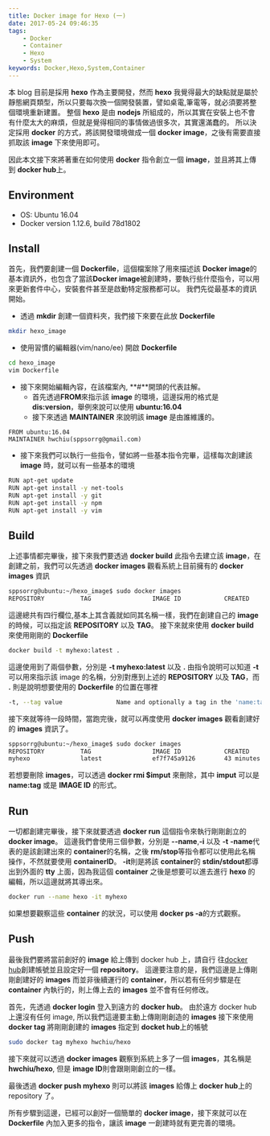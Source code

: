```yaml
---
title: Docker image for Hexo (一)
date: 2017-05-24 09:46:35
tags:
	- Docker
	- Container
	- Hexo
	- System
keywords: Docker,Hexo,System,Container
---
```


本 blog 目前是採用 **hexo** 作為主要開發，然而 **hexo** 我覺得最大的缺點就是屬於靜態網頁類型，所以只要每次換一個開發裝置，譬如桌電,筆電等，就必須要將整個環境重新建置。
整個 **hexo** 是由 **nodejs** 所組成的，所以其實在安裝上也不會有什麼太大的麻煩，但就是覺得相同的事情做過很多次，其實還滿蠢的。
所以決定採用 **docker** 的方式，將該開發環境做成一個 **docker image**，之後有需要直接抓取該 **image** 下來使用即可。

因此本文接下來將著重在如何使用 **docker** 指令創立一個 **image**，並且將其上傳到 **docker hub**上。
<!--more-->

## Environment
- OS: Ubuntu 16.04
- Docker version 1.12.6, build 78d1802

## Install
首先，我們要創建一個 **Dockerfile**，這個檔案除了用來描述該 **Docker image**的基本資訊外，也包含了當該**Docker image**被創建時，要執行些什麼指令，可以用來更新套件中心，安裝套件甚至是啟動特定服務都可以。
我們先從最基本的資訊開始。
- 透過 **mkdir** 創建一個資料夾，我們接下來要在此放 **Dockerfile**
```bash
mkdir hexo_image
```
- 使用習慣的編輯器(vim/nano/ee) 開啟 **Dockerfile**
``` bash
cd hexo_image
vim Dockerfile
```
- 接下來開始編輯內容，在該檔案內, **#**開頭的代表註解。
    - 首先透過**FROM**來指示該 **image** 的環境，這邊採用的格式是 **dis:version**，舉例來說可以使用 **ubuntu:16.04**
    - 接下來透過 **MAINTAINER** 來說明該 **image** 是由誰維護的。
```
FROM ubuntu:16.04
MAINTAINER hwchiu(sppsorrg@gmail.com)
```
- 接下來我們可以執行一些指令，譬如將一些基本指令完畢，這樣每次創建該 **image** 時，就可以有一些基本的環境
```bash
RUN apt-get update
RUN apt-get install -y net-tools
RUN apt-get install -y git
RUN apt-get install -y npm
RUN apt-get install -y vim
```

## Build
上述事情都完畢後，接下來我們要透過 **docker build** 此指令去建立該 **image**，在創建之前，我們可以先透過 **docker images** 觀看系統上目前擁有的 **docker images** 資訊
```bash
sppsorrg@ubuntu:~/hexo_image$ sudo docker images
REPOSITORY          TAG                 IMAGE ID            CREATED             SIZE
```
這邊總共有四行欄位,基本上其含義就如同其名稱一樣，我們在創建自己的 **image** 的時候，可以指定該 **REPOSITORY** 以及 **TAG**。
接下來就來使用 **docker build** 來使用剛剛的 **Dockerfile**
``` bash
docker build -t myhexo:latest .
```
這邊使用到了兩個參數，分別是 **-t myhexo:latest** 以及 **.**
由指令說明可以知道 **-t**可以用來指示該 image 的名稱，分別對應到上述的 **REPOSITORY** 以及 **TAG**，而 **.** 則是說明想要使用的 **Dockerfile** 的位置在哪裡
```bash
-t, --tag value               Name and optionally a tag in the 'name:tag' format (default [])
```
接下來就等待一段時間，當跑完後，就可以再度使用 **docker images** 觀看創建好的 **images** 資訊了。

```bash
sppsorrg@ubuntu:~/hexo_image$ sudo docker images
REPOSITORY          TAG                 IMAGE ID            CREATED             SIZE
myhexo              latest              ef7f745a9126        43 minutes ago      481.7 MB
```

若想要刪除 **images**，可以透過 **docker rmi $imput** 來刪除，其中 **imput** 可以是 **name:tag** 或是 **IMAGE ID** 的形式。

## Run
一切都創建完畢後，接下來就要透過 **docker run** 這個指令來執行剛剛創立的 **docker image**。
這邊我們會使用三個參數，分別是 **--name**,**-i** 以及 **-t**
**-name**代表的是該創建出來的 **container**的名稱，之後 **rm/stop**等指令都可以使用此名稱操作，不然就要使用 **containerID**。
**-it**則是將該 **container**的 **stdin/stdout**都導出到外面的 **tty** 上面，因為我這個 **container** 之後是想要可以進去進行 **hexo** 的編輯，所以這邊就將其導出來。

```bash
docker run --name hexo -it myhexo
```

如果想要觀察這些 **container** 的狀況，可以使用 **docker ps -a**的方式觀察。

## Push
最後我們要將當前創好的 **image** 給上傳到 docker hub 上，請自行
往[docker hub](https://hub.docker.com/)創建帳號並且設定好一個 **repository**。
這邊要注意的是，我們這邊是上傳剛剛創建好的 **images** 而並非後續運行的 **container**，所以若有任何步驟是在 **container** 內執行的，則上傳上去的 **images** 並不會有任何修改。

首先，先透過 **docker login** 登入到遠方的 **docker hub**。
由於遠方 docker hub 上還沒有任何 image, 所以我們這邊要主動上傳剛剛創造的 **images**
接下來使用 **docker tag** 將剛剛創建的 **images** 指定到 **docket hub**上的帳號
```bash
sudo docker tag myhexo hwchiu/hexo
```
接下來就可以透過 **docker images** 觀察到系統上多了一個 **images**，其名稱是 **hwchiu/hexo**, 但是 **image ID**則會跟剛剛創立的一樣。

最後透過 **docker push myhexo** 則可以將該 **images** 給傳上 **docker hub**上的 repository 了。

所有步驟到這邊，已經可以創好一個簡單的 **docker image**，接下來就可以在 **Dockerfile** 內加入更多的指令，讓該 **image** 一創建時就有更完善的環境。
